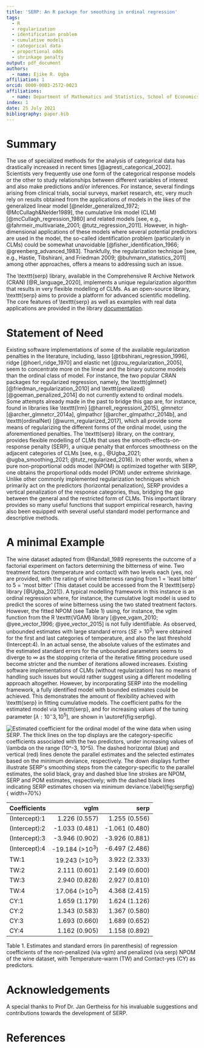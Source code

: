 ```yaml
---
title: 'SERP: An R package for smoothing in ordinal regression'
tags:
  - R
  - regularization
  - identification problem
  - cumulative models
  - categorical data
  - proportional odds
  - shrinkage penalty
output: pdf_document
authors:
  - name: Ejike R. Ugba
affiliation: 1
orcid: 0000-0003-2572-0023
affiliations:
  - name: Department of Mathematics and Statistics, School of Economics and Social Sciences, Helmut Schmidt University, Hamburg, Germany
index: 1
date: 25 July 2021
bibliography: paper.bib
---  
```

  


# Summary 

The use of specialized methods for the analysis of categorical data has drastically increased in recent times [@agresti_categorical_2002]. Scientists very frequently use one form of the categorical response models or the other to study relationships between different variables of interest and also make predictions and/or inferences. For instance, several findings arising from clinical trials, social surveys, market research, etc, very much rely on results obtained from the applications of models in the likes of the generalized linear model [@nelder_generalized_1972; @McCullagh&Nelder1989], the cumulative link model (CLM) [@mcCullagh_regression_1980] and related models [see, e.g., @fahrmeir_multivariate_2001; @tutz_regression_2011]. However, in high-dimensional applications of these models where several potential predictors are used in the model, the so-called identification problem (particularly in CLMs) could be somewhat unavoidable [@fisher_identification_1966; @greenberg_advanced_1983]. Thankfully, the regularization technique [see, e.g., Hastie, Tibshirani, and Friedman 2009; @buhmann_statistics_2011] among other approaches, offers a means to addressing such an issue. 

The \texttt{serp} library, available in the Comprehensive R Archive Network (CRAN) [@R_language_2020], implements a unique regularization algorithm that results in very flexible modelling of CLMs. As an open-source library, \texttt{serp} aims to provide a platform for advanced scientific modelling. The core features of \texttt{serp} as well as examples with real data applications are provided in the library [documentation](https://cran.r-project.org/web/packages/serp/serp.pdf).



# Statement of Need

Existing software implementations of some of the available regularization penalties in the literature, including, lasso [@tibshirani_regression_1996], ridge [@hoerl_ridge_1970] and elastic net [@zou_regularization_2005], seem to concentrate more on the linear and the binary outcome models than the ordinal class of model. For instance, the two popular CRAN packages for regularized regression, namely, the \texttt{glmnet} [@friedman_regularization_2010] and \texttt{penalized} [@goeman_penalized_2014] do not currently extend to ordinal models. Some attempts already made in the past to bridge this gap are, for instance, found in libraries like \texttt{lrm} [@harrell_regressionl_2015], glmnetcr [@archer_glmnetcr_2014a],  glmpathcr [@archer_glmpathcr_2014b], and \texttt{ordinalNet} [@wurm_regularized_2017], which all provide some means of regularizing the different forms of the ordinal model, using the aforementioned penalties. The \texttt{serp} library, on the contrary, provides flexible modelling of CLMs that uses the smooth-effects-on-response penalty (SERP), a unique penalty that enforces smoothness on the adjacent categories of CLMs [see, e.g., @Ugba_2021; @ugba_smoothing_2021; @tutz_regularized_2016]. In other words, when a pure non-proportional odds model (NPOM) is optimized together with SERP, one obtains the proportional odds model (POM) under extreme shrinkage. Unlike other commonly implemented regularization techniques which primarily act on the predictors (horizontal penalization), SERP provides a vertical penalization of the response categories, thus, bridging the gap between the general and the restricted form of CLMs. This important library provides so many useful functions that support empirical research, having also been equipped with several useful standard model performance and descriptive methods.


# A minimal Example

The wine dataset adapted from @Randall_1989 represents the outcome of a factorial experiment on factors determining the bitterness of wine. Two treatment factors (temperature and contact) with two levels each (yes, no) are provided, with the rating of wine bitterness ranging from 1 = 'least bitter' to 5 = 'most bitter' (This dataset could be accessed from the R \texttt{serp} library [@Ugba_2021]). A typical modelling framework in this instance is an ordinal regression where, for instance, the cumulative logit model is used to predict the scores of wine bitterness using the two stated treatment factors. However, the fitted NPOM (see Table 1) using, for instance, the vglm function from the R \texttt{VGAM} library [@yee_vgam_2010;   @yee_vector_1996;   @yee_vector_2015] is not fully identifiable. As observed, unbounded estimates with large standard errors ($SE > 10^3$) were obtained for the first and last categories of temperature, and also the last threshold (Intercept:4). In an actual sense, the absolute values of the estimates and the estimated standard errors for the unbounded parameters seems to diverge to $\infty$ as the stopping criteria of the iterative fitting procedure used become stricter and the number of iterations allowed increases. Existing software implementations of CLMs (without regularization) has no means of handling such issues but would rather suggest using a different modelling approach altogether. However, by incorporating SERP into the modelling framework, a fully identified model with bounded estimates could be achieved. This demonstrates the amount of flexibility achieved with \texttt{serp} in fitting cumulative models. The coefficient paths for the estimated model via \texttt{serp}, and for increasing values of the tuning parameter $[\lambda: 10^-3, 10^5]$, are shown in \autoref{fig:serpfig}.


![Estimated coefficient for the ordinal model of the wine data when using SERP. The thick lines on the top displays are the category-specific coefficients associated with the two predictors, under increasing values of $\lambda$ on the range ($10^-3, 10^5$). The dashed horizontal (blue) and vertical (red) lines denote the parallel estimates and the selected estimates based on the minimum deviance, respectively. The down displays further illustrate SERP's smoothing steps from the category-specific to the parallel estimates, the solid black, gray and dashed blue line strokes are NPOM, SERP and POM estimates, respectively; with the dashed black lines indicating SERP estimates chosen via minimum deviance.\label{fig:serpfig}](serp_fig.png){ width=70%}


  Coefficients  |        vglm        |        serp        |
  :-------------|-------------------:|-------------------:|
  (Intercept):1 |   1.226    (0.557) |    1.255   (0.556) |
  (Intercept):2 |  -1.033    (0.481) |   -1.061   (0.480) | 
  (Intercept):3 |  -3.946    (0.902) |   -3.926   (0.881) |
  (Intercept):4 | -19.184   (>$10^3$)|   -6.497   (2.486) |
  TW:1          |  19.243   (>$10^3$)|    3.922   (2.333) |
  TW:2          |   2.111    (0.601) |    2.149   (0.600) |
  TW:3          |   2.940    (0.828) |    2.927   (0.810) |
  TW:4          |  17.064   (>$10^3$)|    4.368   (2.415) |
  CY:1          |   1.659    (1.179) |    1.624   (1.126) |  
  CY:2          |   1.343    (0.583) |    1.367   (0.580) |
  CY:3          |   1.693    (0.660) |    1.689   (0.652) |
  CY:4          |   1.162    (0.905) |    1.158   (0.892) |
Table 1. Estimates and standard errors (in parenthesis) of regression coefficients of the non-penalized (via vglm) and penalized (via serp) NPOM of the wine dataset, with Temperature-warm (TW) and Contact-yes (CY) as predictors.


# Acknowledgements
A special thanks to Prof Dr. Jan Gertheiss for his invaluable suggestions and contributions towards the development of SERP.


# References
